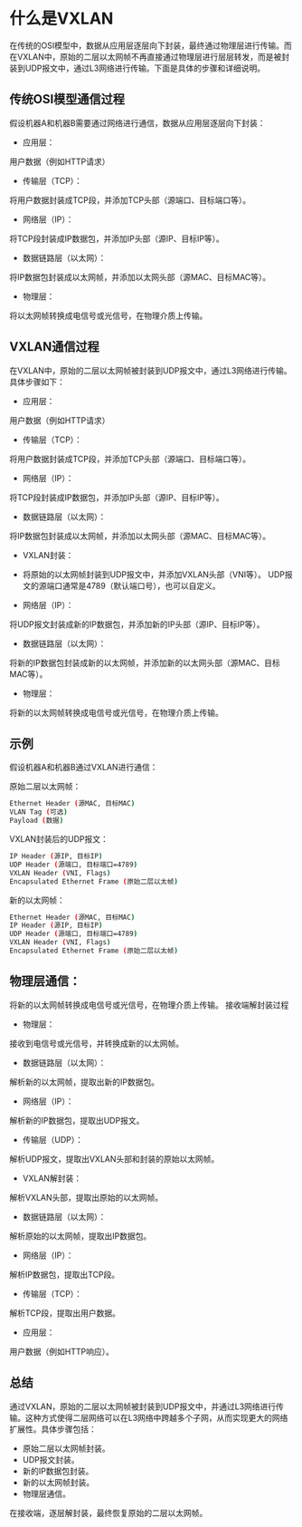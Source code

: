 # 什么是VXLAN

在传统的OSI模型中，数据从应用层逐层向下封装，最终通过物理层进行传输。而在VXLAN中，原始的二层以太网帧不再直接通过物理层进行层层转发，而是被封装到UDP报文中，通过L3网络进行传输。下面是具体的步骤和详细说明。

## 传统OSI模型通信过程
假设机器A和机器B需要通过网络进行通信，数据从应用层逐层向下封装：

- 应用层：

用户数据（例如HTTP请求）
- 传输层（TCP）：

将用户数据封装成TCP段，并添加TCP头部（源端口、目标端口等）。
- 网络层（IP）：

将TCP段封装成IP数据包，并添加IP头部（源IP、目标IP等）。
- 数据链路层（以太网）：

将IP数据包封装成以太网帧，并添加以太网头部（源MAC、目标MAC等）。
- 物理层：

将以太网帧转换成电信号或光信号，在物理介质上传输。
## VXLAN通信过程
在VXLAN中，原始的二层以太网帧被封装到UDP报文中，通过L3网络进行传输。具体步骤如下：

- 应用层：

用户数据（例如HTTP请求）
- 传输层（TCP）：

将用户数据封装成TCP段，并添加TCP头部（源端口、目标端口等）。
- 网络层（IP）：

将TCP段封装成IP数据包，并添加IP头部（源IP、目标IP等）。
- 数据链路层（以太网）：

将IP数据包封装成以太网帧，并添加以太网头部（源MAC、目标MAC等）。
- VXLAN封装：

- 将原始的以太网帧封装到UDP报文中，并添加VXLAN头部（VNI等）。
UDP报文的源端口通常是4789（默认端口号），也可以自定义。
- 网络层（IP）：

将UDP报文封装成新的IP数据包，并添加新的IP头部（源IP、目标IP等）。
- 数据链路层（以太网）：

将新的IP数据包封装成新的以太网帧，并添加新的以太网头部（源MAC、目标MAC等）。
- 物理层：

将新的以太网帧转换成电信号或光信号，在物理介质上传输。

## 示例
假设机器A和机器B通过VXLAN进行通信：

原始二层以太网帧：
```sh
Ethernet Header (源MAC, 目标MAC)
VLAN Tag (可选)
Payload (数据)
```
VXLAN封装后的UDP报文：

```sh
IP Header (源IP, 目标IP)
UDP Header (源端口, 目标端口=4789)
VXLAN Header (VNI, Flags)
Encapsulated Ethernet Frame (原始二层以太帧)
```
新的以太网帧：
```sh
Ethernet Header (源MAC, 目标MAC)
IP Header (源IP, 目标IP)
UDP Header (源端口, 目标端口=4789)
VXLAN Header (VNI, Flags)
Encapsulated Ethernet Frame (原始二层以太帧)
```
## 物理层通信：

将新的以太网帧转换成电信号或光信号，在物理介质上传输。
接收端解封装过程
- 物理层：

接收到电信号或光信号，并转换成新的以太网帧。
- 数据链路层（以太网）：

解析新的以太网帧，提取出新的IP数据包。
- 网络层（IP）：

解析新的IP数据包，提取出UDP报文。
- 传输层（UDP）：

解析UDP报文，提取出VXLAN头部和封装的原始以太网帧。
- VXLAN解封装：

解析VXLAN头部，提取出原始的以太网帧。
- 数据链路层（以太网）：

解析原始的以太网帧，提取出IP数据包。
- 网络层（IP）：

解析IP数据包，提取出TCP段。
- 传输层（TCP）：

解析TCP段，提取出用户数据。
- 应用层：

用户数据（例如HTTP响应）。
## 总结
通过VXLAN，原始的二层以太网帧被封装到UDP报文中，并通过L3网络进行传输。这种方式使得二层网络可以在L3网络中跨越多个子网，从而实现更大的网络扩展性。具体步骤包括：

- 原始二层以太网帧封装。
- UDP报文封装。
- 新的IP数据包封装。
- 新的以太网帧封装。
- 物理层通信。

在接收端，逐层解封装，最终恢复原始的二层以太网帧。